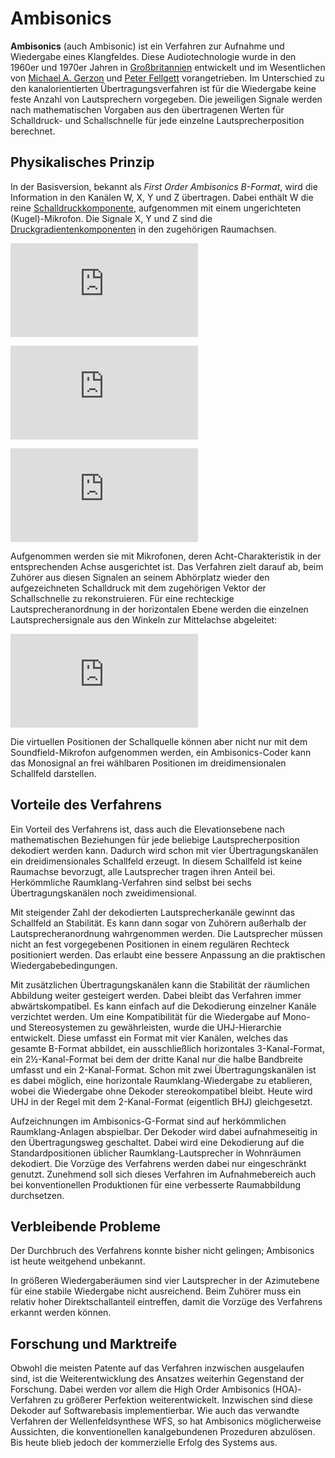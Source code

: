 # Ambisonics

**Ambisonics** (auch Ambisonic) ist ein Verfahren zur Aufnahme und Wiedergabe eines Klangfeldes. Diese Audiotechnologie wurde in den 1960er und 1970er Jahren in [Großbritannien](https://de.wikipedia.org/wiki/Vereinigtes_K%C3%B6nigreich) entwickelt und im Wesentlichen von [Michael A. Gerzon](https://de.wikipedia.org/wiki/Michael_Gerzon) und [Peter Fellgett](https://de.wikipedia.org/wiki/Peter_Fellgett) vorangetrieben. Im Unterschied zu den kanalorientierten Übertragungsverfahren ist für die Wiedergabe keine feste Anzahl von Lautsprechern vorgegeben. Die jeweiligen Signale werden nach mathematischen Vorgaben aus den übertragenen Werten für Schalldruck- und Schallschnelle für jede einzelne Lautsprecherposition berechnet.

## Physikalisches Prinzip

In der Basisversion, bekannt als *First Order Ambisonics B-Format*, wird die Information in den Kanälen W, X, Y und Z übertragen. Dabei enthält W die reine [Schalldruckkomponente](https://de.wikipedia.org/wiki/Schalldruck), aufgenommen mit einem ungerichteten (Kugel)-Mikrofon. Die Signale X, Y und Z sind die [Druckgradientenkomponenten](https://de.wikipedia.org/wiki/Druckgradientenmikrophon) in den zugehörigen Raumachsen.

![equation](http://www.sciweavers.org/tex2img.php?eq=%7B%5Cdisplaystyle%20W%3D1%7D&bc=White&fc=Black&im=jpg&fs=12&ff=arev&edit=0)

![equation](http://www.sciweavers.org/tex2img.php?eq=%7B%5Cdisplaystyle%20X%3D%7B%5Csqrt%20%7B2%7D%7D%5Ccos%20%5Cphi%20%7D&bc=White&fc=Black&im=jpg&fs=12&ff=arev&edit=0)

![equation](http://www.sciweavers.org/tex2img.php?eq=%7B%5Cdisplaystyle%20Y%3D%7B%5Csqrt%20%7B2%7D%7D%5Csin%20%5Cphi%20%7D&bc=White&fc=Black&im=jpg&fs=12&ff=arev&edit=0)

Aufgenommen werden sie mit Mikrofonen, deren Acht-Charakteristik in der entsprechenden Achse ausgerichtet ist. Das Verfahren zielt darauf ab, beim Zuhörer aus diesen Signalen an seinem Abhörplatz wieder den aufgezeichneten Schalldruck mit dem zugehörigen Vektor der Schallschnelle zu rekonstruieren. Für eine rechteckige Lautsprecheranordnung in der horizontalen Ebene werden die einzelnen Lautsprechersignale aus den Winkeln zur Mittelachse abgeleitet:

![equation](http://www.sciweavers.org/tex2img.php?eq=%7B%5Cdisplaystyle%20P_%7Bn%7D%3DW%2BX%2F%28%7B%5Csqrt%20%7B2%7D%7D%5Ccos%20%5Ctheta%20_%7Bn%7D%29%2BY%2F%28%7B%5Csqrt%20%7B2%7D%7D%5Csin%20%5Ctheta%20_%7Bn%7D%29%5C%2C%7D&bc=White&fc=Black&im=jpg&fs=12&ff=arev&edit=0)


Die virtuellen Positionen der Schallquelle können aber nicht nur mit dem Soundfield-Mikrofon aufgenommen werden, ein Ambisonics-Coder kann das Monosignal an frei wählbaren Positionen im dreidimensionalen Schallfeld darstellen.

## Vorteile des Verfahrens

Ein Vorteil des Verfahrens ist, dass auch die Elevationsebene nach mathematischen Beziehungen für jede beliebige Lautsprecherposition dekodiert werden kann. Dadurch wird schon mit vier Übertragungskanälen ein dreidimensionales Schallfeld erzeugt. In diesem Schallfeld ist keine Raumachse bevorzugt, alle Lautsprecher tragen ihren Anteil bei. Herkömmliche Raumklang-Verfahren sind selbst bei sechs Übertragungskanälen noch zweidimensional.

Mit steigender Zahl der dekodierten Lautsprecherkanäle gewinnt das Schallfeld an Stabilität. Es kann dann sogar von Zuhörern außerhalb der Lautsprecheranordnung wahrgenommen werden. Die Lautsprecher müssen nicht an fest vorgegebenen Positionen in einem regulären Rechteck positioniert werden. Das erlaubt eine bessere Anpassung an die praktischen Wiedergabebedingungen.

Mit zusätzlichen Übertragungskanälen kann die Stabilität der räumlichen Abbildung weiter gesteigert werden. Dabei bleibt das Verfahren immer abwärtskompatibel. Es kann einfach auf die Dekodierung einzelner Kanäle verzichtet werden. Um eine Kompatibilität für die Wiedergabe auf Mono- und Stereosystemen zu gewährleisten, wurde die UHJ-Hierarchie entwickelt. Diese umfasst ein Format mit vier Kanälen, welches das gesamte B-Format abbildet, ein ausschließlich horizontales 3-Kanal-Format, ein 2½-Kanal-Format bei dem der dritte Kanal nur die halbe Bandbreite umfasst und ein 2-Kanal-Format. Schon mit zwei Übertragungskanälen ist es dabei möglich, eine horizontale Raumklang-Wiedergabe zu etablieren, wobei die Wiedergabe ohne Dekoder stereokompatibel bleibt. Heute wird UHJ in der Regel mit dem 2-Kanal-Format (eigentlich BHJ) gleichgesetzt.

Aufzeichnungen im Ambisonics-G-Format sind auf herkömmlichen Raumklang-Anlagen abspielbar. Der Dekoder wird dabei aufnahmeseitig in den Übertragungsweg geschaltet. Dabei wird eine Dekodierung auf die Standardpositionen üblicher Raumklang-Lautsprecher in Wohnräumen dekodiert. Die Vorzüge des Verfahrens werden dabei nur eingeschränkt genutzt. Zunehmend soll sich dieses Verfahren im Aufnahmebereich auch bei konventionellen Produktionen für eine verbesserte Raumabbildung durchsetzen.

## Verbleibende Probleme

Der Durchbruch des Verfahrens konnte bisher nicht gelingen; Ambisonics ist heute weitgehend unbekannt.

In größeren Wiedergaberäumen sind vier Lautsprecher in der Azimutebene für eine stabile Wiedergabe nicht ausreichend. Beim Zuhörer muss ein relativ hoher Direktschallanteil eintreffen, damit die Vorzüge des Verfahrens erkannt werden können.

## Forschung und Marktreife

Obwohl die meisten Patente auf das Verfahren inzwischen ausgelaufen sind, ist die Weiterentwicklung des Ansatzes weiterhin Gegenstand der Forschung.
Dabei werden vor allem die High Order Ambisonics (HOA)-Verfahren zu größerer Perfektion weiterentwickelt. Inzwischen sind diese Dekoder auf Softwarebasis implementierbar. Wie auch das verwandte Verfahren der Wellenfeldsynthese WFS, so hat Ambisonics möglicherweise Aussichten, die konventionellen kanalgebundenen Prozeduren abzulösen. Bis heute blieb jedoch der kommerzielle Erfolg des Systems aus.
